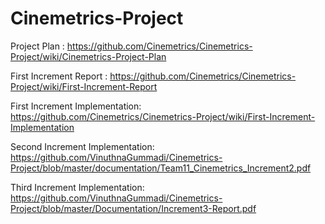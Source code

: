 # Cinemetrics-Project

Project Plan :
https://github.com/Cinemetrics/Cinemetrics-Project/wiki/Cinemetrics-Project-Plan

First Increment Report :
https://github.com/Cinemetrics/Cinemetrics-Project/wiki/First-Increment-Report

First Increment Implementation: 
https://github.com/Cinemetrics/Cinemetrics-Project/wiki/First-Increment-Implementation

Second Increment Implementation: 
https://github.com/VinuthnaGummadi/Cinemetrics-Project/blob/master/documentation/Team11_Cinemetrics_Increment2.pdf

Third Increment Implementation: 
https://github.com/VinuthnaGummadi/Cinemetrics-Project/blob/master/Documentation/Increment3-Report.pdf
